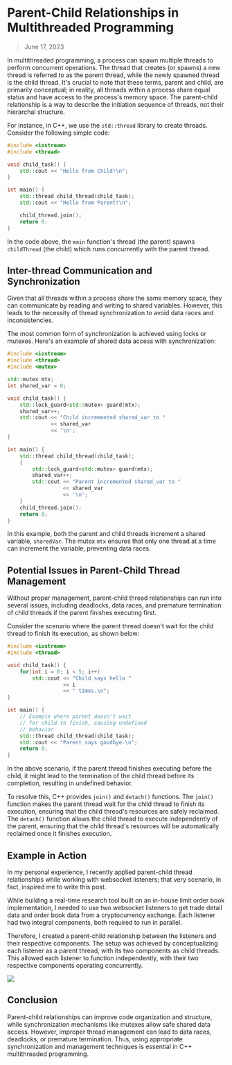 # Parent-Child Relationships in Multithreaded Programming

> June 17, 2023

In multithreaded programming, a process can spawn multiple threads to perform concurrent operations. The thread that creates (or spawns) a new thread is referred to as the parent thread, while the newly spawned thread is the child thread. It's crucial to note that these terms, parent and child, are primarily conceptual; in reality, all threads within a process share equal status and have access to the process's memory space. The parent-child relationship is a way to describe the initiation sequence of threads, not their hierarchal structure.

For instance, in C++, we use the `std::thread` library to create threads. Consider the following simple code:

```cpp
#include <iostream>
#include <thread>

void child_task() {
    std::cout << "Hello from Child!\n";
}

int main() {
    std::thread child_thread(child_task);
    std::cout << "Hello from Parent!\n";

    child_thread.join();
    return 0;
}
```

In the code above, the `main` function's thread (the parent) spawns `childThread` (the child) which runs concurrently with the parent thread.

## Inter-thread Communication and Synchronization

Given that all threads within a process share the same memory space, they can communicate by reading and writing to shared variables. However, this leads to the necessity of thread synchronization to avoid data races and inconsistencies.

The most common form of synchronization is achieved using locks or mutexes. Here's an example of shared data access with synchronization:

```cpp
#include <iostream>
#include <thread>
#include <mutex>

std::mutex mtx;
int shared_var = 0;

void child_task() {
    std::lock_guard<std::mutex> guard(mtx);
    shared_var++;
    std::cout << "Child incremented shared_var to "
              << shared_var
              << '\n';
}

int main() {
    std::thread child_thread(child_task);
    {
        std::lock_guard<std::mutex> guard(mtx);
        shared_var++;
        std::cout << "Parent incremented shared_var to "
                  << shared_var
                  << '\n';
    }
    child_thread.join();
    return 0;
}
```

In this example, both the parent and child threads increment a shared variable, `sharedVar`. The mutex `mtx` ensures that only one thread at a time can increment the variable, preventing data races.

## Potential Issues in Parent-Child Thread Management

Without proper management, parent-child thread relationships can run into several issues, including deadlocks, data races, and premature termination of child threads if the parent finishes executing first.

Consider the scenario where the parent thread doesn't wait for the child thread to finish its execution, as shown below:

```cpp
#include <iostream>
#include <thread>

void child_task() {
    for(int i = 0; i < 5; i++)
        std::cout << "Child says hello "
                  << i
                  << " times.\n";
}

int main() {
    // Example where parent doesn't wait
    // for child to finish, causing undefined
    // behavior
    std::thread child_thread(child_task);
    std::cout << "Parent says goodbye.\n";
    return 0;
}
```

In the above scenario, if the parent thread finishes executing before the child, it might lead to the termination of the child thread before its completion, resulting in undefined behavior.

To resolve this, C++ provides `join()` and `detach()` functions. The `join()` function makes the parent thread wait for the child thread to finish its execution, ensuring that the child thread's resources are safely reclaimed. The `detach()` function allows the child thread to execute independently of the parent, ensuring that the child thread's resources will be automatically reclaimed once it finishes execution.

## Example in Action

In my personal experience, I recently applied parent-child thread relationships while working with websocket listeners; that very scenario, in fact, inspired me to write this post.

While building a real-time research tool built on an in-house limit order book implementation, I needed to use two websocket listeners to get trade detail data and order book data from a cryptocurrency exchange. Each listener had two integral components, both required to run in parallel.

Therefore, I created a parent-child relationship between the listeners and their respective components. The setup was achieved by conceptualizing each listener as a parent thread, with its two components as child threads. This allowed each listener to function independently, with their two respective components operating concurrently.

[![](https://mermaid.ink/img/pako:eNqNUstOwzAQ_JWVpRCQWiHSWw5ICYVeqHpIoRKYw6peWquNXTnOoUT5d5xHrQZRxC3ZzMzuTKZiay2IxSwIKqmkjaEK7ZZyCmMIBZpdCDXUQcAVVxuDhy0sU64AVtndO2cLI8ikWu_gWRaWFBlYbg2h4OwDxmM4R0zRImdueg-LtEMNFDyxl_-Dn006cHNCNumZ0FNP4h3_5SDQUuEXn6_sCV6tY2RWG09oXTYT3BBcJ6vMoW_8jZH7OHcZkb3of2lQ0G1KhYVUCkAlICkGZhKF-2MhCx_JE6EtDc26tIepRP9VPZmKBhFFvdBwZ6fZzr6886S5xJyfcgUP2SvMGpdopVY_4ot-iy-6FB8bsZxMjlK47lWNDmdt7ziL3WPTPM64qh0OS6uzo1qz2JqSRqxsf-lUoutjzuJP3Bd--iik2-aH1L7Ou4a3RR-xA6o3rU_E-hvZnfQI?type=png)](https://mermaid.live/edit#pako:eNqNUstOwzAQ_JWVpRCQWiHSWw5ICYVeqHpIoRKYw6peWquNXTnOoUT5d5xHrQZRxC3ZzMzuTKZiay2IxSwIKqmkjaEK7ZZyCmMIBZpdCDXUQcAVVxuDhy0sU64AVtndO2cLI8ikWu_gWRaWFBlYbg2h4OwDxmM4R0zRImdueg-LtEMNFDyxl_-Dn006cHNCNumZ0FNP4h3_5SDQUuEXn6_sCV6tY2RWG09oXTYT3BBcJ6vMoW_8jZH7OHcZkb3of2lQ0G1KhYVUCkAlICkGZhKF-2MhCx_JE6EtDc26tIepRP9VPZmKBhFFvdBwZ6fZzr6886S5xJyfcgUP2SvMGpdopVY_4ot-iy-6FB8bsZxMjlK47lWNDmdt7ziL3WPTPM64qh0OS6uzo1qz2JqSRqxsf-lUoutjzuJP3Bd--iik2-aH1L7Ou4a3RR-xA6o3rU_E-hvZnfQI)

## Conclusion

Parent-child relationships can improve code organization and structure, while synchronization mechanisms like mutexes allow safe shared data access. However, improper thread management can lead to data races, deadlocks, or premature termination. Thus, using appropriate synchronization and management techniques is essential in C++ multithreaded programming.

